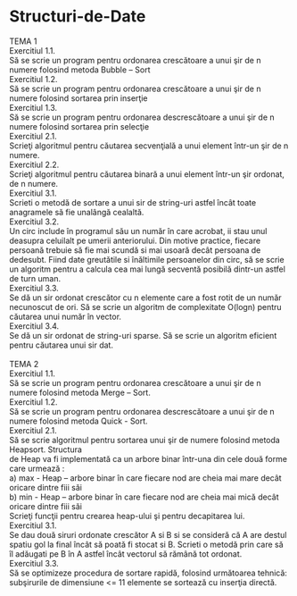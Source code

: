 # Structuri-de-Date


TEMA 1 <br /> 
Exercitiul 1.1.  <br /> 
Să se scrie un program pentru ordonarea crescătoare a unui şir de n numere folosind metoda Bubble – Sort  <br /> 
Exercitiul 1.2.  <br /> 
Să se scrie un program pentru ordonarea crescătoare a unui şir de n numere folosind sortarea prin inserţie <br /> 
Exercitiul 1.3.  <br /> 
Să se scrie un program pentru ordonarea descrescătoare a unui şir de n numere folosind sortarea prin selecţie  <br /> 
Exercitiul 2.1.  <br /> 
Scrieţi algoritmul pentru căutarea secvenţială a unui element într-un şir de n numere.<br /> 
Exercitiul 2.2. <br /> 
Scrieţi algoritmul pentru căutarea binară a unui element într-un şir ordonat, de n numere. <br /> 
Exercitiul 3.1. <br /> 
Scrieti o metodă de sortare a unui sir de string-uri astfel încât toate anagramele să fie unalângă cealaltă. <br /> 
Exercitiul 3.2.  <br /> 
Un circ include în programul său un număr în care acrobat, ii stau unul deasupra celuilalt pe umerii anteriorului. Din motive practice, fiecare persoană 
trebuie să fie mai scundă si mai usoară decât persoana de dedesubt. Fiind date greutătile si înăltimile persoanelor din circ,
să se scrie un algoritm pentru a calcula cea mai lungă secventă posibilă dintr-un astfel de turn uman.  <br /> 
Exercitiul 3.3. <br /> 
Se dă un sir ordonat crescător cu n elemente care a fost rotit de un număr necunoscut de ori. Să se scrie un algoritm de complexitate O(logn) pentru  
căutarea unui număr în vector.  
Exercitiul 3.4. <br /> 
Se dă un sir ordonat de string-uri sparse. Să se scrie un algoritm eficient pentru căutarea unui sir dat. <br /> 
<br /> 
TEMA 2 <br /> 
Exercitiul 1.1. <br />
Să se scrie un program pentru ordonarea crescătoare a unui şir de n numere folosind metoda Merge – Sort. <br />
Exercitiul 1.2.<br />
Să se scrie un program pentru ordonarea descrescătoare a unui şir de n numere folosind metoda Quick - Sort. <br /> 
Exercitiul 2.1. <br />
Să se scrie algoritmul pentru sortarea unui şir de numere folosind metoda Heapsort. Structura <br />
de Heap va fi implementată ca un arbore binar într-una din cele două forme care urmează : <br />
a) max - Heap – arbore binar în care fiecare nod are cheia mai mare decât oricare dintre fiii săi <br />
b) min - Heap – arbore binar în care fiecare nod are cheia mai mică decât oricare dintre fiii săi <br />
Scrieţi funcţii pentru crearea heap-ului şi pentru decapitarea lui. <br />
Exercitiul 3.1. <br />
Se dau două siruri ordonate crescător A si B si se consideră că A are destul spatiu gol la  final încât să poată fi stocat si B. Scrieti o metodă prin care să  <br />
îl adăugati pe B în A astfel încât vectorul să rămână tot ordonat. <br /> 
Exercitiul 3.3. <br />
Să se optimizeze procedura de sortare rapidă, folosind următoarea tehnică: subşirurile de dimensiune <= 11 elemente se sortează cu inserţia directă. <br />
